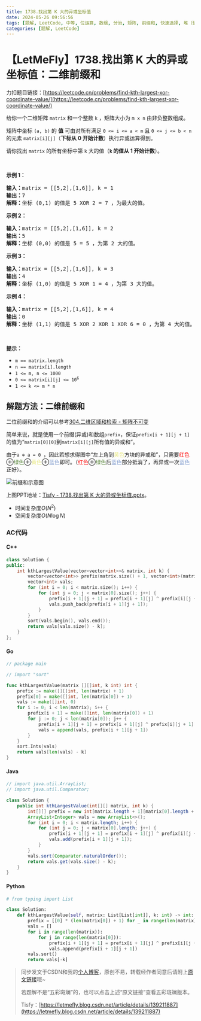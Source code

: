 ```yaml
---
title: 1738.找出第 K 大的异或坐标值
date: 2024-05-26 09:56:56
tags: [题解, LeetCode, 中等, 位运算, 数组, 分治, 矩阵, 前缀和, 快速选择, 堆（优先队列）]
categories: [题解, LeetCode]
---
```


# 【LetMeFly】1738.找出第 K 大的异或坐标值：二维前缀和

力扣题目链接：[https://leetcode.cn/problems/find-kth-largest-xor-coordinate-value/](https://leetcode.cn/problems/find-kth-largest-xor-coordinate-value/)

<p>给你一个二维矩阵 <code>matrix</code> 和一个整数 <code>k</code> ，矩阵大小为 <code>m x n</code> 由非负整数组成。</p>

<p>矩阵中坐标 <code>(a, b)</code> 的 <strong>值</strong> 可由对所有满足 <code>0 &lt;= i &lt;= a &lt; m</code> 且 <code>0 &lt;= j &lt;= b &lt; n</code> 的元素 <code>matrix[i][j]</code>（<strong>下标从 0 开始计数</strong>）执行异或运算得到。</p>

<p>请你找出 <code>matrix</code> 的所有坐标中第 <code>k</code> 大的值（<strong><code>k</code> 的值从 1 开始计数</strong>）。</p>

<p> </p>

<p><strong>示例 1：</strong></p>

<pre><strong>输入：</strong>matrix = [[5,2],[1,6]], k = 1
<strong>输出：</strong>7
<strong>解释：</strong>坐标 (0,1) 的值是 5 XOR 2 = 7 ，为最大的值。</pre>

<p><strong>示例 2：</strong></p>

<pre><strong>输入：</strong>matrix = [[5,2],[1,6]], k = 2
<strong>输出：</strong>5
<strong>解释：</strong>坐标 (0,0) 的值是 5 = 5 ，为第 2 大的值。</pre>

<p><strong>示例 3：</strong></p>

<pre><strong>输入：</strong>matrix = [[5,2],[1,6]], k = 3
<strong>输出：</strong>4
<strong>解释：</strong>坐标 (1,0) 的值是 5 XOR 1 = 4 ，为第 3 大的值。</pre>

<p><strong>示例 4：</strong></p>

<pre><strong>输入：</strong>matrix = [[5,2],[1,6]], k = 4
<strong>输出：</strong>0
<strong>解释：</strong>坐标 (1,1) 的值是 5 XOR 2 XOR 1 XOR 6 = 0 ，为第 4 大的值。</pre>

<p> </p>

<p><strong>提示：</strong></p>

<ul>
	<li><code>m == matrix.length</code></li>
	<li><code>n == matrix[i].length</code></li>
	<li><code>1 &lt;= m, n &lt;= 1000</code></li>
	<li><code>0 &lt;= matrix[i][j] &lt;= 10<sup>6</sup></code></li>
	<li><code>1 &lt;= k &lt;= m * n</code></li>
</ul>


    
## 解题方法：二维前缀和

二位前缀和的介绍可以参考[304.二维区域和检索 - 矩阵不可变](https://blog.letmefly.xyz/2022/09/17/LeetCode%200304.%E4%BA%8C%E7%BB%B4%E5%8C%BA%E5%9F%9F%E5%92%8C%E6%A3%80%E7%B4%A2-%E7%9F%A9%E9%98%B5%E4%B8%8D%E5%8F%AF%E5%8F%98/)

简单来说，就是使用一个前缀(异或)和数组```prefix```，保证```prefix[i + 1][j + 1]```的值为“```matrix[0][0]```到```matrix[i][j]```所有值的异或和”。

由于```a ⊕ a = 0 ```，因此若想求得图中“左上角到<font color="#e9e983">黄色</font>方块的异或和”，只需要<font color="#ff0000">红色</font>⊕<font color="#548235">绿色</font>⊕<font color="#e9e983">黄色</font>⊕<font color="#819cce">蓝色</font>即可。（<font color="#ff0000">红色</font>⊕<font color="#548235">绿色</font>后<font color="#819cce">蓝色</font>部分抵消了，再异或一次<font color="#819cce">蓝色</font>正好）。

![前缀和示意图](https://cdn.letmefly.xyz/img/blog/_LeetCode/1738_2D_prefix_xor.jpg)

<!-- https://pic.leetcode.cn/1716691163-OBEfrg-1738_2D_prefix_xor.jpg -->
<!-- https://img-blog.csdnimg.cn/img_convert/6690a546bc9702b5d584dbc6642d250a.jpeg -->

上图PPT地址：[Tisfy - 1738.找出第 K 大的异或坐标值.pptx](https://cdn.letmefly.xyz/ppt/blog/Tisfy_leetcode_1738__find_kth_largest_xor_coordinate_value.pptx)。

+ 时间复杂度$O(N^2)$
+ 空间复杂度$O(N\log N)$

### AC代码

#### C++

```cpp
class Solution {
public:
    int kthLargestValue(vector<vector<int>>& matrix, int k) {
        vector<vector<int>> prefix(matrix.size() + 1, vector<int>(matrix[0].size() + 1));
        vector<int> vals;
        for (int i = 0; i < matrix.size(); i++) {
            for (int j = 0; j < matrix[0].size(); j++) {
                prefix[i + 1][j + 1] = prefix[i + 1][j] ^ prefix[i][j + 1] ^ prefix[i][j] ^ matrix[i][j];
                vals.push_back(prefix[i + 1][j + 1]);
            }
        }
        sort(vals.begin(), vals.end());
        return vals[vals.size() - k];
    }
};
```

#### Go

```go
// package main

// import "sort"

func kthLargestValue(matrix [][]int, k int) int {
    prefix := make([][]int, len(matrix) + 1)
    prefix[0] = make([]int, len(matrix[0]) + 1)
    vals := make([]int, 0)
    for i := 0; i < len(matrix); i++ {
        prefix[i + 1] = make([]int, len(matrix[0]) + 1)
        for j := 0; j < len(matrix[0]); j++ {
            prefix[i + 1][j + 1] = prefix[i + 1][j] ^ prefix[i][j + 1] ^ prefix[i][j] ^ matrix[i][j]
            vals = append(vals, prefix[i + 1][j + 1])
        }
    }
    sort.Ints(vals)
    return vals[len(vals) - k]
}
```

#### Java

```java
// import java.util.ArrayList;
// import java.util.Comparator;

class Solution {
    public int kthLargestValue(int[][] matrix, int k) {
        int[][] prefix = new int[matrix.length + 1][matrix[0].length + 1];
        ArrayList<Integer> vals = new ArrayList<>();
        for (int i = 0; i < matrix.length; i++) {
            for (int j = 0; j < matrix[0].length; j++) {
                prefix[i + 1][j + 1] = prefix[i + 1][j] ^ prefix[i][j + 1] ^ prefix[i][j] ^ matrix[i][j];
                vals.add(prefix[i + 1][j + 1]);
            }
        }
        vals.sort(Comparator.naturalOrder());
        return vals.get(vals.size() - k);
    }
}
```

#### Python

```python
# from typing import List

class Solution:
    def kthLargestValue(self, matrix: List[List[int]], k: int) -> int:
        prefix = [[0] * (len(matrix[0]) + 1) for _ in range(len(matrix) + 1)]
        vals = []
        for i in range(len(matrix)):
            for j in range(len(matrix[0])):
                prefix[i + 1][j + 1] = prefix[i + 1][j] ^ prefix[i][j + 1] ^ prefix[i][j] ^ matrix[i][j]
                vals.append(prefix[i + 1][j + 1])
        vals.sort()
        return vals[-k]
```

> 同步发文于CSDN和我的[个人博客](https://blog.letmefly.xyz/)，原创不易，转载经作者同意后请附上[原文链接](https://blog.letmefly.xyz/2024/05/26/LeetCode%201738.%E6%89%BE%E5%87%BA%E7%AC%ACK%E5%A4%A7%E7%9A%84%E5%BC%82%E6%88%96%E5%9D%90%E6%A0%87%E5%80%BC/)哦~
>
> 若题解不是“五彩斑斓”的，也可以点击上述“原文链接”查看五彩斑斓版本。
>
> Tisfy：[https://letmefly.blog.csdn.net/article/details/139211887](https://letmefly.blog.csdn.net/article/details/139211887)

